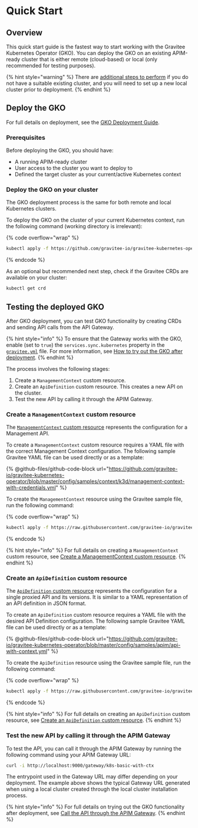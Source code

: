 # Quick Start

## Overview

This quick start guide is the fastest way to start working with the Gravitee Kubernetes Operator (GKO). You can deploy the GKO on an existing APIM-ready cluster that is either remote (cloud-based) or local (only recommended for testing purposes).

{% hint style="warning" %}
There are [additional steps to perform](../developer-contributions/gravitee-kubernetes-operator-development-environment.md) if you do not have a suitable existing cluster, and you will need to set up a new local cluster prior to deployment.
{% endhint %}

## Deploy the GKO

For full details on deployment, see the [GKO Deployment Guide](../../getting-started/install-guides/install-on-kubernetes/install-gravitee-kubernetes-operator.md).

### Prerequisites

Before deploying the GKO, you should have:

* A running APIM-ready cluster
* User access to the cluster you want to deploy to&#x20;
* Defined the target cluster as your current/active Kubernetes context

### Deploy the GKO on your cluster

The GKO deployment process is the same for both remote and local Kubernetes clusters.

To deploy the GKO on the cluster of your current Kubernetes context, run the following command (working directory is irrelevant):

{% code overflow="wrap" %}
```sh
kubectl apply -f https://github.com/gravitee-io/gravitee-kubernetes-operator/releases/latest/download/bundle.yml
```
{% endcode %}

As an optional but recommended next step, check if the Gravitee CRDs are available on your cluster:

```sh
kubectl get crd
```

## Testing the deployed GKO

After GKO deployment, you can test GKO functionality by creating CRDs and sending API calls from the API Gateway.

{% hint style="info" %}
To ensure that the Gateway works with the GKO, enable (set to `true`) the `services.sync.kubernetes` property in the [`gravitee.yml`](https://github.com/gravitee-io/gravitee-api-management/blob/master/gravitee-apim-gateway/gravitee-apim-gateway-standalone/gravitee-apim-gateway-standalone-distribution/src/main/resources/config/gravitee.yml#L264) file. For more information, see [How to try out the GKO after deployment](https://docs.gravitee.io/apim/3.x/apim\_kubernetes\_operator\_user\_guide\_play.html#prerequisites).
{% endhint %}

The process involves the following stages:

1. Create a `ManagementContext` custom resource.
2. Create an `ApiDefinition` custom resource. This creates a new API on the cluster.
3. Test the new API by calling it through the APIM Gateway.

### Create a `ManagementContext` custom resource

The [`ManagementContext` custom resource](custom-resource-definitions/managementcontext-resource.md) represents the configuration for a Management API.

To create a `ManagementContext` custom resource requires a YAML file with the correct Management Context configuration. The following sample Gravitee YAML file can be used directly or as a template:

{% @github-files/github-code-block url="https://github.com/gravitee-io/gravitee-kubernetes-operator/blob/master/config/samples/context/k3d/management-context-with-credentials.yml" %}

To create the `ManagementContext` resource using the Gravitee sample file, run the following command:

{% code overflow="wrap" %}
```sh
kubectl apply -f https://raw.githubusercontent.com/gravitee-io/gravitee-kubernetes-operator/master/config/samples/context/k3d/management-context-with-credentials.yml
```
{% endcode %}

{% hint style="info" %}
For full details on creating a `ManagementContext` custom resource, see [Create a ManagementContext custom resource](test-gko-after-deployment.md#create-a-management-context-custom-resource).
{% endhint %}

### Create an `ApiDefinition` custom resource

The [`ApiDefinition` custom resource](custom-resource-definitions/apidefinition-crd.md) represents the configuration for a single proxied API and its versions. It is similar to a YAML representation of an API definition in JSON format.

To create an `ApiDefinition` custom resource requires a YAML file with the desired API Definition configuration. The following sample Gravitee YAML file can be used directly or as a template:

{% @github-files/github-code-block url="https://github.com/gravitee-io/gravitee-kubernetes-operator/blob/master/config/samples/apim/api-with-context.yml" %}

To create the `ApiDefinition` resource using the Gravitee sample file, run the following command:

{% code overflow="wrap" %}
```sh
kubectl apply -f https://raw.githubusercontent.com/gravitee-io/gravitee-kubernetes-operator/master/config/samples/apim/api-with-context.yml
```
{% endcode %}

{% hint style="info" %}
For full details on creating an `ApiDefinition` custom resource, see [Create an `ApiDefinition` custom resource](test-gko-after-deployment.md#create-an-apidefinition-custom-resource).
{% endhint %}

### Test the new API by calling it through the APIM Gateway

To test the API, you can call it through the APIM Gateway by running the following command using your APIM Gateway URL:

```sh
curl -i http://localhost:9000/gateway/k8s-basic-with-ctx
```

The entrypoint used in the Gateway URL may differ depending on your deployment. The example above shows the typical Gateway URL generated when using a local cluster created through the local cluster installation process.

{% hint style="info" %}
For full details on trying out the GKO functionality after deployment, see [Call the API through the APIM Gateway](test-gko-after-deployment.md#step-3-call-the-api-through-the-apim-gateway).
{% endhint %}

